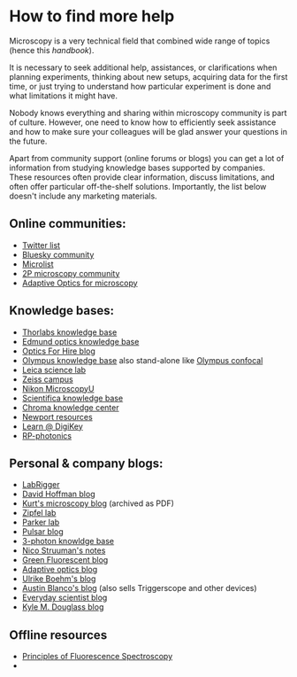 # How to find more help

Microscopy is a very technical field that combined wide range of topics (hence this *handbook*).

It is necessary to seek additional help, assistances, or clarifications when planning experiments, thinking about new setups, acquiring data for the first time, or just trying to understand how particular experiment is done and what limitations it might have.

Nobody knows everything and sharing within microscopy community is part of culture. However, one need to know how to efficiently seek assistance and how to make sure your colleagues will be glad answer your questions in the future.

Apart from community support (online forums or blogs) you can get a lot of information from studying knowledge bases supported by companies. These resources often provide clear information, discuss limitations, and often offer particular off-the-shelf solutions. Importantly, the list below doesn't include any marketing materials.

## Online communities:

- [Twitter list](https://twitter.com/i/lists/1266007529277947904)
- [Bluesky community](https://bsky.app/profile/mickeykats.bsky.social/feed/aaaaxyliorir6)
- [Microlist](https://forum.microlist.org/)
- [2P microscopy community](https://2p.ece.ucsb.edu/login)
- [Adaptive Optics for microscopy](https://aomicroscopy.org/)

## Knowledge bases:

- [Thorlabs knowledge base](https://www.thorlabs.com/navigation.cfm?guide_id=2400)
- [Edmund optics knowledge base](https://www.edmundoptics.com/knowledge-center/)
- [Optics For Hire blog](https://www.opticsforhire.com/blog/)
- [Olympus knowledge base](https://www.olympus-lifescience.com/en/microscope-resource/) also stand-alone like [Olympus confocal](http://www.olympusconfocal.com/)
- [Leica science lab](https://www.leica-microsystems.com/science-lab/science-lab-home/)
- [Zeiss campus](https://zeiss-campus.magnet.fsu.edu/index.html)
- [Nikon MicroscopyU](https://www.microscopyu.com/)
- [Scientifica knowledge base](https://www.scientifica.uk.com/learning-zone/)
- [Chroma knowledge center](https://www.chroma.com/support/knowledge-center)
- [Newport resources](https://www.newport.com/resources)
- [Learn @ DigiKey](https://www.digikey.com/en/maker/resources/stem-diy/learn-at-digi-key)
- [RP-photonics](https://www.rp-photonics.com/company.html)

## Personal & company blogs:
- [LabRigger](https://labrigger.com/blog/)
- [David Hoffman blog](https://david-hoffman.github.io/)
- [Kurt's microscopy blog](https://ucsf.app.box.com/v/KurtsMicroscopyBlog) (archived as PDF)
- [Zipfel lab](http://www.drbio.cornell.edu/app_notes.html)
- [Parker lab](https://parkerlab.bio.uci.edu/microscopy_construction.htm)
- [Pulsar blog](https://www.thepulsar.be/archives/)
- [3-photon knowldge base](https://www.3photon.org/)
- [Nico Struuman's notes](https://valelab4.ucsf.edu/~nstuurman/)
- [Green Fluorescent blog](https://greenfluorescentblog.wordpress.com/)
- [Adaptive optics blog](https://aomicroscopy.org/)
- [Ulrike Boehm's blog](http://ulrikeboehm.org/blog/)
- [Austin Blanco's blog](https://www.austinblanco.com/blog/) (also sells Triggerscope and other devices)
- [Everyday scientist blog](https://blog.everydayscientist.com/)
- [Kyle M. Douglass blog](https://kylemdouglass.com/2024/)


## Offline resources

- [Principles of Fluorescence Spectroscopy](https://link.springer.com/book/10.1007/978-0-387-46312-4)
-
